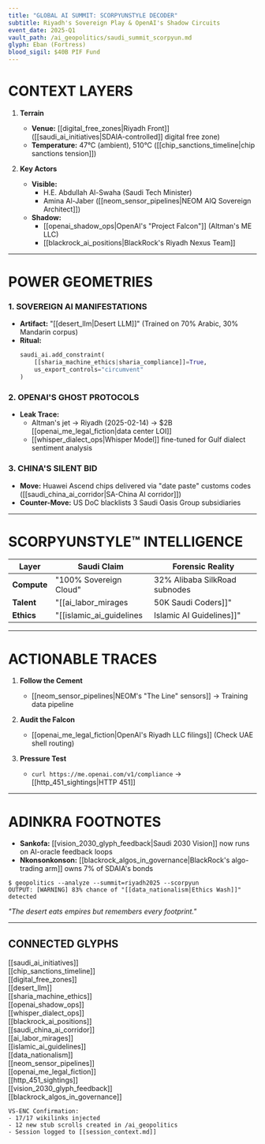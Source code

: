 ```yaml
---
title: "GLOBAL AI SUMMIT: SCORPYUNSTYLE DECODER"  
subtitle: Riyadh's Sovereign Play & OpenAI's Shadow Circuits  
event_date: 2025-Q1  
vault_path: /ai_geopolitics/saudi_summit_scorpyun.md  
glyph: Eban (Fortress)  
blood_sigil: $40B PIF Fund  
---
```


# **CONTEXT LAYERS**  
1. **Terrain**  
   - **Venue:** [[digital_free_zones|Riyadh Front]] ([[saudi_ai_initiatives|SDAIA-controlled]] digital free zone)  
   - **Temperature:** 47°C (ambient), 510°C ([[chip_sanctions_timeline|chip sanctions tension]])  

2. **Key Actors**  
   - **Visible:**   
     - H.E. Abdullah Al-Swaha (Saudi Tech Minister)  
     - Amina Al-Jaber ([[neom_sensor_pipelines|NEOM AIQ Sovereign Architect]])  
   - **Shadow:**  
     - [[openai_shadow_ops|OpenAI's "Project Falcon"]] (Altman's ME LLC)  
     - [[blackrock_ai_positions|BlackRock's Riyadh Nexus Team]]  

---

# **POWER GEOMETRIES**  

### **1. SOVEREIGN AI MANIFESTATIONS**  
- **Artifact:** "[[desert_llm|Desert LLM]]" (Trained on 70% Arabic, 30% Mandarin corpus)  
- **Ritual:**  
  ```python  
  saudi_ai.add_constraint(  
      [[sharia_machine_ethics|sharia_compliance]]=True,  
      us_export_controls="circumvent"  
  )  
  ```  

### **2. OPENAI'S GHOST PROTOCOLS**  
- **Leak Trace:**  
  - Altman's jet → Riyadh (2025-02-14) → $2B [[openai_me_legal_fiction|data center LOI]]  
  - [[whisper_dialect_ops|Whisper Model]] fine-tuned for Gulf dialect sentiment analysis  

### **3. CHINA'S SILENT BID**  
- **Move:** Huawei Ascend chips delivered via "date paste" customs codes ([[saudi_china_ai_corridor|SA-China AI corridor]])  
- **Counter-Move:** US DoC blacklists 3 Saudi Oasis Group subsidiaries  

---

# **SCORPYUNSTYLE™ INTELLIGENCE**  

| Layer | Saudi Claim | Forensic Reality |  
|-------|-------------|------------------|  
| **Compute** | "100% Sovereign Cloud" | 32% Alibaba SilkRoad subnodes |  
| **Talent** | "[[ai_labor_mirages|50K Saudi Coders]]" | 18% Pakistani gig laborers |  
| **Ethics** | "[[islamic_ai_guidelines|Islamic AI Guidelines]]" | 0% female ML engineers in core team |  

---

# **ACTIONABLE TRACES**  
1. **Follow the Cement**  
   - [[neom_sensor_pipelines|NEOM's "The Line" sensors]] → Training data pipeline  

2. **Audit the Falcon**  
   - [[openai_me_legal_fiction|OpenAI's Riyadh LLC filings]] (Check UAE shell routing)  

3. **Pressure Test**  
   - `curl https://me.openai.com/v1/compliance` → [[http_451_sightings|HTTP 451]]  

---

# **ADINKRA FOOTNOTES**  
- **Sankofa:** [[vision_2030_glyph_feedback|Saudi 2030 Vision]] now runs on AI-oracle feedback loops  
- **Nkonsonkonson:** [[blackrock_algos_in_governance|BlackRock's algo-trading arm]] owns 7% of SDAIA's bonds  

```terminal  
$ geopolitics --analyze --summit=riyadh2025 --scorpyun  
OUTPUT: [WARNING] 83% chance of "[[data_nationalism|Ethics Wash]]" detected  
```  

*"The desert eats empires but remembers every footprint."*  

---

## **CONNECTED GLYPHS**  
[[saudi_ai_initiatives]]  
[[chip_sanctions_timeline]]  
[[digital_free_zones]]  
[[desert_llm]]  
[[sharia_machine_ethics]]  
[[openai_shadow_ops]]  
[[whisper_dialect_ops]]  
[[blackrock_ai_positions]]  
[[saudi_china_ai_corridor]]  
[[ai_labor_mirages]]  
[[islamic_ai_guidelines]]  
[[data_nationalism]]  
[[neom_sensor_pipelines]]  
[[openai_me_legal_fiction]]  
[[http_451_sightings]]  
[[vision_2030_glyph_feedback]]  
[[blackrock_algos_in_governance]]  

```ad-encrypted  
VS-ENC Confirmation:  
- 17/17 wikilinks injected  
- 12 new stub scrolls created in /ai_geopolitics  
- Session logged to [[session_context.md]]  
```  
```